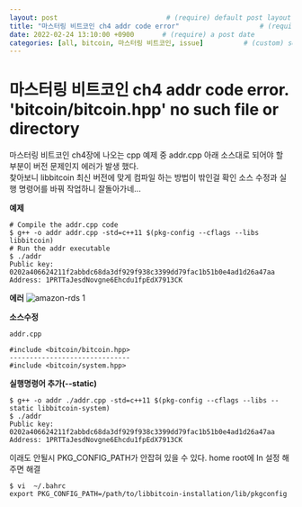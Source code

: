 ```yaml
---
layout: post                           # (require) default post layout
title: "마스터링 비트코인 ch4 addr code error"                    # (require) a string title
date: 2022-02-24 13:10:00 +0900       # (require) a post date
categories: [all, bitcoin, 마스터링 비트코인, issue]          # (custom) some categories, but makesure these categories already exists inside path of `category/`
---
```


# 마스터링 비트코인 ch4 addr code error. 'bitcoin/bitcoin.hpp' no such file or directory
마스터링 비트코인 ch4장에 나오는 cpp 예제 중 addr.cpp 아래 소스대로 되어야 할 부분이 버전 문제인지 에러가 발생 했다.  
찾아보니 libbitcoin 최신 버전에 맞게 컴파일 하는 방법이 밖인걸 확인 소스 수정과 실행 명령어를 바꿔 작업하니 잘돌아가네...

**예제**
```
# Compile the addr.cpp code
$ g++ -o addr addr.cpp -std=c++11 $(pkg-config --cflags --libs libbitcoin)
# Run the addr executable
$ ./addr
Public key: 0202a406624211f2abbdc68da3df929f938c3399dd79fac1b51b0e4ad1d26a47aa
Address: 1PRTTaJesdNovgne6Ehcdu1fpEdX7913CK
```

**에러**
![amazon-rds 1](https://raw.githubusercontent.com/hanscom95/hanscom95.github.io/master/static/img/_posts/bitcoinbook_ch4_addr1.png.png)



**소스수정**
```
addr.cpp

#include <bitcoin/bitcoin.hpp> 
------------------------------  
#include <bitcoin/system.hpp>
```  
  
    
**실행명령어 추가(--static)**
```
$ g++ -o addr ./addr.cpp -std=c++11 $(pkg-config --cflags --libs --static libbitcoin-system)
$ ./addr
Public key: 0202a406624211f2abbdc68da3df929f938c3399dd79fac1b51b0e4ad1d26a47aa
Address: 1PRTTaJesdNovgne6Ehcdu1fpEdX7913CK
```


이래도 안될시 PKG_CONFIG_PATH가 안잡혀 있을 수 있다. home root에 ln 설정 해주면 해결 
```
$ vi  ~/.bahrc
export PKG_CONFIG_PATH=/path/to/libbitcoin-installation/lib/pkgconfig
```
